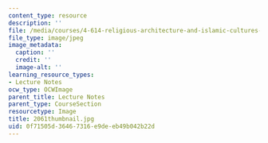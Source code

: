```yaml
---
content_type: resource
description: ''
file: /media/courses/4-614-religious-architecture-and-islamic-cultures-fall-2002/0f71505d36467316e9deeb49b042b22d_2061thumbnail.jpg
file_type: image/jpeg
image_metadata:
  caption: ''
  credit: ''
  image-alt: ''
learning_resource_types:
- Lecture Notes
ocw_type: OCWImage
parent_title: Lecture Notes
parent_type: CourseSection
resourcetype: Image
title: 2061thumbnail.jpg
uid: 0f71505d-3646-7316-e9de-eb49b042b22d
---
```


